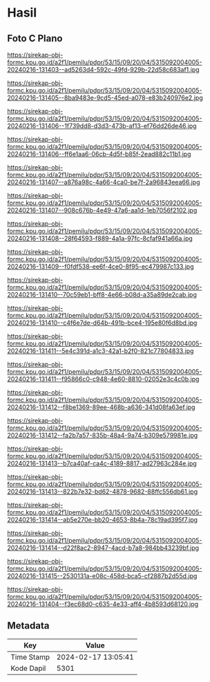 # Hasil

## Foto C Plano

https://sirekap-obj-formc.kpu.go.id/a2f1/pemilu/pdpr/53/15/09/20/04/5315092004005-20240216-131403--ad5263d4-592c-49fd-929b-22d58c683af1.jpg

https://sirekap-obj-formc.kpu.go.id/a2f1/pemilu/pdpr/53/15/09/20/04/5315092004005-20240216-131405--8ba9483e-9cd5-45ed-a078-e83b240976e2.jpg

https://sirekap-obj-formc.kpu.go.id/a2f1/pemilu/pdpr/53/15/09/20/04/5315092004005-20240216-131406--1f739dd8-d3d3-473b-af13-ef76dd26de46.jpg

https://sirekap-obj-formc.kpu.go.id/a2f1/pemilu/pdpr/53/15/09/20/04/5315092004005-20240216-131406--ff6e1aa6-06cb-4d5f-b85f-2ead882c11b1.jpg

https://sirekap-obj-formc.kpu.go.id/a2f1/pemilu/pdpr/53/15/09/20/04/5315092004005-20240216-131407--a876a98c-4a66-4ca0-be7f-2a96843eea66.jpg

https://sirekap-obj-formc.kpu.go.id/a2f1/pemilu/pdpr/53/15/09/20/04/5315092004005-20240216-131407--908c676b-4e49-47a6-aa1d-1eb7056f2102.jpg

https://sirekap-obj-formc.kpu.go.id/a2f1/pemilu/pdpr/53/15/09/20/04/5315092004005-20240216-131408--28f64593-f889-4a1a-97fc-8cfaf941a66a.jpg

https://sirekap-obj-formc.kpu.go.id/a2f1/pemilu/pdpr/53/15/09/20/04/5315092004005-20240216-131409--f0fdf538-ee6f-4ce0-8f95-ec479987c133.jpg

https://sirekap-obj-formc.kpu.go.id/a2f1/pemilu/pdpr/53/15/09/20/04/5315092004005-20240216-131410--70c59eb1-bff8-4e66-b08d-a35a89de2cab.jpg

https://sirekap-obj-formc.kpu.go.id/a2f1/pemilu/pdpr/53/15/09/20/04/5315092004005-20240216-131410--c4f6e7de-d64b-491b-bce4-195e80f6d8bd.jpg

https://sirekap-obj-formc.kpu.go.id/a2f1/pemilu/pdpr/53/15/09/20/04/5315092004005-20240216-131411--5e4c391d-a1c3-42a1-b2f0-821c77804833.jpg

https://sirekap-obj-formc.kpu.go.id/a2f1/pemilu/pdpr/53/15/09/20/04/5315092004005-20240216-131411--f95866c0-c948-4e60-8810-02052e3c4c0b.jpg

https://sirekap-obj-formc.kpu.go.id/a2f1/pemilu/pdpr/53/15/09/20/04/5315092004005-20240216-131412--f8be1369-89ee-468b-a636-341d08fa63ef.jpg

https://sirekap-obj-formc.kpu.go.id/a2f1/pemilu/pdpr/53/15/09/20/04/5315092004005-20240216-131412--fa2b7a57-835b-48a4-9a74-b309e579981e.jpg

https://sirekap-obj-formc.kpu.go.id/a2f1/pemilu/pdpr/53/15/09/20/04/5315092004005-20240216-131413--b7ca40af-ca4c-4189-8817-ad27963c284e.jpg

https://sirekap-obj-formc.kpu.go.id/a2f1/pemilu/pdpr/53/15/09/20/04/5315092004005-20240216-131413--822b7e32-bd62-4878-9682-88ffc556db61.jpg

https://sirekap-obj-formc.kpu.go.id/a2f1/pemilu/pdpr/53/15/09/20/04/5315092004005-20240216-131414--ab5e270e-bb20-4653-8b4a-78c19ad395f7.jpg

https://sirekap-obj-formc.kpu.go.id/a2f1/pemilu/pdpr/53/15/09/20/04/5315092004005-20240216-131414--d22f8ac2-8947-4acd-b7a8-984bb43239bf.jpg

https://sirekap-obj-formc.kpu.go.id/a2f1/pemilu/pdpr/53/15/09/20/04/5315092004005-20240216-131415--2530131a-e08c-458d-bca5-cf2887b2d55d.jpg

https://sirekap-obj-formc.kpu.go.id/a2f1/pemilu/pdpr/53/15/09/20/04/5315092004005-20240216-131404--f3ec68d0-c635-4e33-aff4-4b8593d68120.jpg


## Metadata

| Key        | Value               |
| ---------- | ------------------- |
| Time Stamp | 2024-02-17 13:05:41 |
| Kode Dapil | 5301                |



